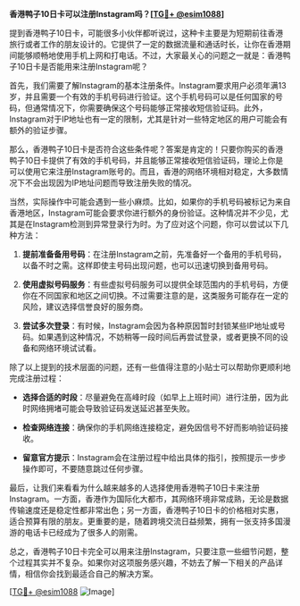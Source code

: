**香港鸭子10日卡可以注册Instagram吗？[[TG💪+ @esim1088](https://t.me/s/esim1088)]**

提到香港鸭子10日卡，可能很多小伙伴都听说过，这种卡主要是为短期前往香港旅行或者工作的朋友设计的。它提供了一定的数据流量和通话时长，让你在香港期间能够顺畅地使用手机上网和打电话。不过，大家最关心的问题之一就是：香港鸭子10日卡是否能用来注册Instagram呢？

首先，我们需要了解Instagram的基本注册条件。Instagram要求用户必须年满13岁，并且需要一个有效的手机号码进行验证。这个手机号码可以是任何国家的号码，但通常情况下，你需要确保这个号码能够正常接收短信验证码。此外，Instagram对于IP地址也有一定的限制，尤其是针对一些特定地区的用户可能会有额外的验证步骤。

那么，香港鸭子10日卡是否符合这些条件呢？答案是肯定的！只要你购买的香港鸭子10日卡提供了有效的手机号码，并且能够正常接收短信验证码，理论上你是可以使用它来注册Instagram账号的。而且，香港的网络环境相对稳定，大多数情况下不会出现因为IP地址问题而导致注册失败的情况。

当然，实际操作中可能会遇到一些小麻烦。比如，如果你的手机号码被标记为来自香港地区，Instagram可能会要求你进行额外的身份验证。这种情况并不少见，尤其是在Instagram检测到异常登录行为时。为了应对这个问题，你可以尝试以下几种方法：

1. **提前准备备用号码**：在注册Instagram之前，先准备好一个备用的手机号码，以备不时之需。这样即使主号码出现问题，也可以迅速切换到备用号码。
   
2. **使用虚拟号码服务**：有些虚拟号码服务可以提供全球范围内的手机号码，方便你在不同国家和地区之间切换。不过需要注意的是，这类服务可能存在一定的风险，建议选择信誉良好的服务商。

3. **尝试多次登录**：有时候，Instagram会因为各种原因暂时封锁某些IP地址或号码。如果遇到这种情况，不妨稍等一段时间后再尝试登录，或者更换不同的设备和网络环境试试看。

除了以上提到的技术层面的问题，还有一些值得注意的小贴士可以帮助你更顺利地完成注册过程：

- **选择合适的时段**：尽量避免在高峰时段（如早上上班时间）进行注册，因为此时网络拥堵可能会导致验证码发送延迟甚至失败。
  
- **检查网络连接**：确保你的手机网络连接稳定，避免因信号不好而影响验证码接收。

- **留意官方提示**：Instagram会在注册过程中给出具体的指引，按照提示一步步操作即可，不要随意跳过任何步骤。

最后，让我们来看看为什么越来越多的人选择使用香港鸭子10日卡来注册Instagram。一方面，香港作为国际化大都市，其网络环境非常成熟，无论是数据传输速度还是稳定性都非常出色；另一方面，香港鸭子10日卡的价格相对实惠，适合预算有限的朋友。更重要的是，随着跨境交流日益频繁，拥有一张支持多国漫游的电话卡已经成为了很多人的刚需。

总之，香港鸭子10日卡完全可以用来注册Instagram，只要注意一些细节问题，整个过程其实并不复杂。如果你对这项服务感兴趣，不妨去了解一下相关的产品详情，相信你会找到最适合自己的解决方案。

[[TG💪+ @esim1088](https://t.me/s/esim1088) ![Image](https://i.postimg.cc/4NQfJmqS/Snipaste-2025-05-13-00-14-12.png)]